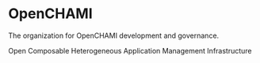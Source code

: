 # OpenCHAMI

The organization for OpenCHAMI development and governance.

Open Composable Heterogeneous Application Management Infrastructure